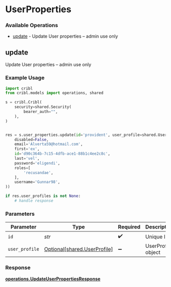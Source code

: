 # UserProperties

### Available Operations

* [update](#update) - Update User properties – admin use only

## update

Update User properties – admin use only

### Example Usage

```python
import cribl
from cribl.models import operations, shared

s = cribl.Cribl(
    security=shared.Security(
        bearer_auth="",
    ),
)


res = s.user_properties.update(id='provident', user_profile=shared.UserProfile(
    disabled=False,
    email='Alverta59@hotmail.com',
    first='ex',
    id='d90c364b-7c15-4dfb-ace1-88b1c4ee2c8c',
    last='vel',
    password='eligendi',
    roles=[
        'recusandae',
    ],
    username='Gunnar98',
))

if res.user_profiles is not None:
    # handle response
```

### Parameters

| Parameter                                                          | Type                                                               | Required                                                           | Description                                                        |
| ------------------------------------------------------------------ | ------------------------------------------------------------------ | ------------------------------------------------------------------ | ------------------------------------------------------------------ |
| `id`                                                               | *str*                                                              | :heavy_check_mark:                                                 | Unique ID                                                          |
| `user_profile`                                                     | [Optional[shared.UserProfile]](../../models/shared/userprofile.md) | :heavy_minus_sign:                                                 | UserProfile object                                                 |


### Response

**[operations.UpdateUserPropertiesResponse](../../models/operations/updateuserpropertiesresponse.md)**


